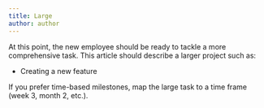 ```yaml
---
title: Large
author: author
---
```


At this point, the new employee should be ready to tackle a more comprehensive task. This article should describe a larger project such as:

* Creating a new feature

If you prefer time-based milestones, map the large task to a time frame (week 3, month 2, etc.).
